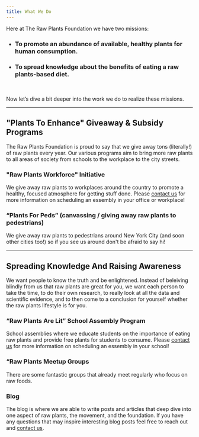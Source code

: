 ```yaml
---
title: What We Do
---
```


Here at The Raw Plants Foundation we have two missions:

- ### To promote an abundance of available, healthy plants for human consumption.
- ### To spread knowledge about the benefits of eating a raw plants-based diet.   

<br/>

Now let’s dive a bit deeper into the work we do to realize these missions.

---
## "Plants To Enhance" Giveaway & Subsidy Programs

The Raw Plants Foundation is proud to say that we give away tons (literally!) of raw plants every year. Our various programs aim to bring more raw plants to all areas of society from schools to the workplace to the city streets.

### "Raw Plants Workforce" Initiative
We give away raw plants to workplaces around the country to promote a healthy, focused atmosphere for getting stuff done. Please [contact us](/contact) for more information on scheduling an essembly in your office or workplace! 

### “Plants For Peds” (canvassing / giving away raw plants to pedestrians)
We give away raw plants to pedestrians around New York City (and soon other cities too!) so if you see us around don't be afraid to say hi!

---

## Spreading Knowledge And Raising Awareness
We want people to know the truth and be enlightened. Instead of beleiving blindly from us that raw plants are great for you, we want each person to take the time, to do their own research, to really look at all the data and scientific evidence, and to then come to a conclusion for yourself whether the raw plants lifestyle is for you. 


### “Raw Plants Are Lit” School Assembly Program
School assemblies where we educate students on the importance of eating raw plants and provide free plants for students to consume. Please [contact us](/contact) for more information on scheduling an essembly in your school!

### “Raw Plants Meetup Groups
There are some fantastic groups that already meet regularly who focus on raw foods.

### Blog
The blog is where we are able to write posts and articles that deep dive into one aspect of raw plants, the movement, and the foundation. If you have any questions that may inspire interesting blog posts feel free to reach out and [contact us](/contact).
